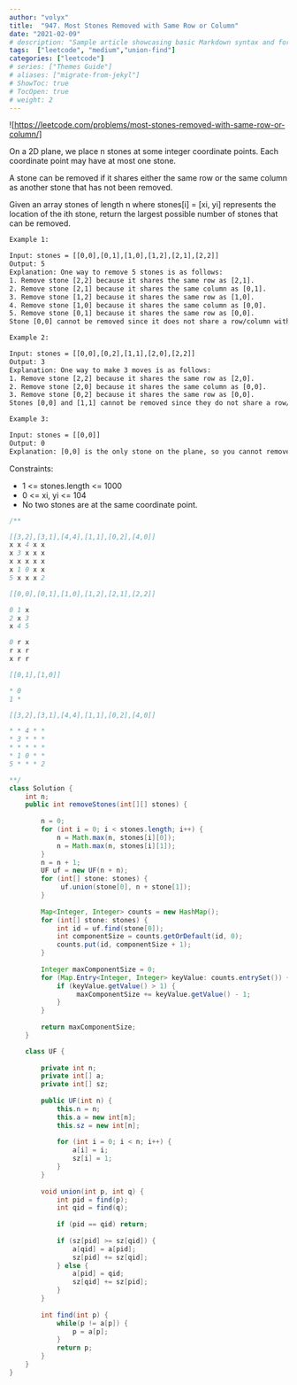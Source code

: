 ```yaml
---
author: "volyx"
title:  "947. Most Stones Removed with Same Row or Column"
date: "2021-02-09"
# description: "Sample article showcasing basic Markdown syntax and formatting for HTML elements."
tags:  ["leetcode", "medium","union-find"]
categories: ["leetcode"]
# series: ["Themes Guide"]
# aliases: ["migrate-from-jekyl"]
# ShowToc: true
# TocOpen: true
# weight: 2
---
```


![https://leetcode.com/problems/most-stones-removed-with-same-row-or-column/]

On a 2D plane, we place n stones at some integer coordinate points. Each coordinate point may have at most one stone.

A stone can be removed if it shares either the same row or the same column as another stone that has not been removed.

Given an array stones of length n where stones[i] = [xi, yi] represents the location of the ith stone, return the largest possible number of stones that can be removed.

```txt
Example 1:

Input: stones = [[0,0],[0,1],[1,0],[1,2],[2,1],[2,2]]
Output: 5
Explanation: One way to remove 5 stones is as follows:
1. Remove stone [2,2] because it shares the same row as [2,1].
2. Remove stone [2,1] because it shares the same column as [0,1].
3. Remove stone [1,2] because it shares the same row as [1,0].
4. Remove stone [1,0] because it shares the same column as [0,0].
5. Remove stone [0,1] because it shares the same row as [0,0].
Stone [0,0] cannot be removed since it does not share a row/column with another stone still on the plane.

Example 2:

Input: stones = [[0,0],[0,2],[1,1],[2,0],[2,2]]
Output: 3
Explanation: One way to make 3 moves is as follows:
1. Remove stone [2,2] because it shares the same row as [2,0].
2. Remove stone [2,0] because it shares the same column as [0,0].
3. Remove stone [0,2] because it shares the same row as [0,0].
Stones [0,0] and [1,1] cannot be removed since they do not share a row/column with another stone still on the plane.

Example 3:

Input: stones = [[0,0]]
Output: 0
Explanation: [0,0] is the only stone on the plane, so you cannot remove it.
```

Constraints:

- 1 <= stones.length <= 1000
- 0 <= xi, yi <= 104
- No two stones are at the same coordinate point.

```java
/**

[[3,2],[3,1],[4,4],[1,1],[0,2],[4,0]]
x x 4 x x 
x 3 x x x
x x x x x
x 1 0 x x
5 x x x 2

[[0,0],[0,1],[1,0],[1,2],[2,1],[2,2]]

0 1 x
2 x 3
x 4 5 

0 r x
r x r
x r r

[[0,1],[1,0]]

* 0
1 *

[[3,2],[3,1],[4,4],[1,1],[0,2],[4,0]]

* * 4 * *
* 3 * * *
* * * * *
* 1 0 * *
5 * * * 2

**/
class Solution {
    int n;
    public int removeStones(int[][] stones) {
        
        n = 0;
        for (int i = 0; i < stones.length; i++) {
            n = Math.max(n, stones[i][0]);
            n = Math.max(n, stones[i][1]);
        }
        n = n + 1;
        UF uf = new UF(n + n);
        for (int[] stone: stones) {
             uf.union(stone[0], n + stone[1]);
        }
        
        Map<Integer, Integer> counts = new HashMap();
        for (int[] stone: stones) {
            int id = uf.find(stone[0]);
            int componentSize = counts.getOrDefault(id, 0);
            counts.put(id, componentSize + 1);
        }
        
        Integer maxComponentSize = 0;
        for (Map.Entry<Integer, Integer> keyValue: counts.entrySet()) {
            if (keyValue.getValue() > 1) {
                 maxComponentSize += keyValue.getValue() - 1;
            }
        }
        
        return maxComponentSize;
    }

    class UF {
        
        private int n;
        private int[] a;
        private int[] sz;
        
        public UF(int n) {
            this.n = n;
            this.a = new int[n];
            this.sz = new int[n];
            
            for (int i = 0; i < n; i++) {
                a[i] = i;
                sz[i] = 1;
            }
        }
        
        void union(int p, int q) {
            int pid = find(p);
            int qid = find(q);
            
            if (pid == qid) return;
            
            if (sz[pid] >= sz[qid]) {
                a[qid] = a[pid];
                sz[pid] += sz[qid];
            } else {
                a[pid] = qid;
                sz[qid] += sz[pid];
            }
        }
        
        int find(int p) {
            while(p != a[p]) {
                p = a[p];
            }
            return p;
        }
    }
}
